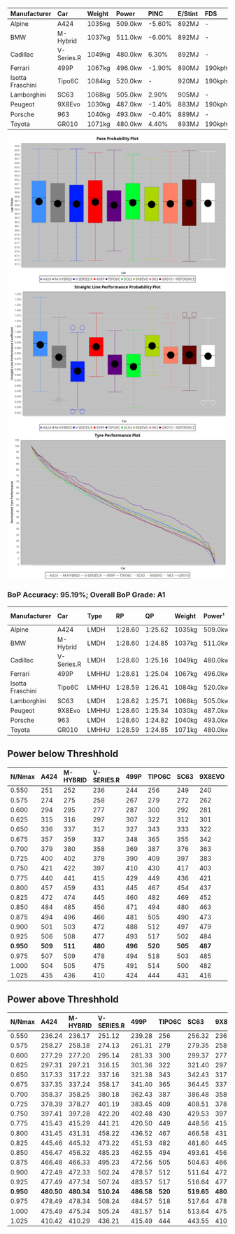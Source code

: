 | Manufacturer     | Car        | Weight | Power   | PINC    | E/Stint | FDS     |
|:-|:-|:-|:-|:-|:-|:-|
| Alpine           | A424       | 1035kg | 509.0kw | -5.60%  | 892MJ   |    -    |
| BMW              | M-Hybrid   | 1037kg | 511.0kw | -6.00%  | 892MJ   |    -    |
| Cadillac         | V-Series.R | 1049kg | 480.0kw | 6.30%   | 892MJ   |    -    |
| Ferrari          | 499P       | 1067kg | 496.0kw | -1.90%  | 890MJ   | 190kph  |
| Isotta Fraschini | Tipo6C     | 1084kg | 520.0kw |    -    | 920MJ   | 190kph  |
| Lamborghini      | SC63       | 1068kg | 505.0kw | 2.90%   | 905MJ   |    -    |
| Peugeot          | 9X8Evo     | 1030kg | 487.0kw | -1.40%  | 883MJ   | 190kph  |
| Porsche          | 963        | 1040kg | 493.0kw | -0.40%  | 889MJ   |    -    |
| Toyota           | GR010      | 1071kg | 480.0kw | 4.40%   | 893MJ   | 190kph  |

![PACECHART](./IMG/AUTO.png)
![STRAIGHTLINEPERFORMANCECHART](./IMG/AUTO_sp.png)
![TYREPERFORMANCECHART](./IMG/AUTO_tw.png)

### BoP Accuracy: 95.19%; Overall BoP Grade: A1
| Manufacturer     | Car        | Type  | RP      | QP      | Weight | Power¹  | Threshhold | PINC    | Power²   | E/Stint | AVG Vmax  | FDS     | RDLC | L/Stint | BOP-Grade | Model Accuracy | Model Points | Match%  | SimDiff |
|:-|:-|:-|:-|:-|:-|:-|:-|:-|:-|:-|:-|:-|:-|:-|:-|:-|:-|:-|:-|
| Alpine           | A424       | LMDH  | 1:28.60 | 1:25.62 | 1035kg | 509.0kw | 250.0kph   | -5.60%  | 480.50kw |  892MJ  | 279.21kph |    -    | 1.01 | 43      | ~A1       | 99.49%         | 1360         | 100.00% | +0.24   |
| BMW              | M-Hybrid   | LMDH  | 1:28.60 | 1:24.85 | 1037kg | 511.0kw | 250.0kph   | -6.00%  | 480.30kw |  892MJ  | 277.92kph |    -    | 1.01 | 43      | ~A1       | 98.62%         | 2363         | 100.00% | +0.34   |
| Cadillac         | V-Series.R | LMDH  | 1:28.60 | 1:25.16 | 1049kg | 480.0kw | 250.0kph   | 6.30%   | 510.20kw |  892MJ  | 275.79kph |    -    | 1.01 | 43      | +A2       | 98.50%         | 4201         | 94.76%  | +0.65   |
| Ferrari          | 499P       | LMHHU | 1:28.61 | 1:25.04 | 1067kg | 496.0kw | 250.0kph   | -1.90%  | 486.60kw |  890MJ  | 277.18kph | 190kph  | 1.02 | 43      | ~A1       | 100.00%        | 4441         | 99.61%  | +0.32   |
| Isotta Fraschini | Tipo6C     | LMHHU | 1:28.59 | 1:26.41 | 1084kg | 520.0kw | 250.0kph   |    -    | 520.00kw |  920MJ  | 276.54kph | 190kph  | 1.02 | 43      | +B2       | 98.48%         | 130          | 80.34%  | #       |
| Lamborghini      | SC63       | LMDH  | 1:28.62 | 1:25.71 | 1068kg | 505.0kw | 250.0kph   | 2.90%   | 519.60kw |  905MJ  | 276.49kph |    -    | 1.02 | 43      | ~A1       | 100.00%        | 784          | 98.49%  | #       |
| Peugeot          | 9X8Evo     | LMHHU | 1:28.60 | 1:25.34 | 1030kg | 487.0kw | 250.0kph   | -1.40%  | 480.20kw |  883MJ  | 278.96kph | 190kph  | 1.02 | 43      | +B2       | 100.00%        | 808          | 84.75%  | +0.67   |
| Porsche          | 963        | LMDH  | 1:28.60 | 1:24.82 | 1040kg | 493.0kw | 250.0kph   | -0.40%  | 491.00kw |  889MJ  | 277.47kph |    -    | 1.01 | 43      | ~A1       | 99.87%         | 12613        | 99.91%  | -0.07   |
| Toyota           | GR010      | LMHHU | 1:28.59 | 1:24.85 | 1071kg | 480.0kw | 250.0kph   | 4.40%   | 501.10kw |  893MJ  | 276.04kph | 190kph  | 1.02 | 43      | ~A1       | 99.73%         | 2956         | 98.82%  | +0.32   |

## Power below Threshhold
| N/Nmax    | A424    | M-HYBRID | V-SERIES.R | 499P    | TIPO6C  | SC63    | 9X8EVO  | 963     | GR010   |
|:-|:-|:-|:-|:-|:-|:-|:-|:-|:-|
|  0.550    |  251    |  252     |  236       |  244    |  256    |  249    |  240    |  243    |  236    |
|  0.575    |  274    |  275     |  258       |  267    |  279    |  272    |  262    |  265    |  258    |
|  0.600    |  294    |  295     |  277       |  287    |  300    |  292    |  281    |  285    |  277    |
|  0.625    |  315    |  316     |  297       |  307    |  322    |  312    |  301    |  305    |  297    |
|  0.650    |  336    |  337     |  317       |  327    |  343    |  333    |  322    |  325    |  317    |
|  0.675    |  357    |  359     |  337       |  348    |  365    |  355    |  342    |  346    |  337    |
|  0.700    |  379    |  380     |  358       |  369    |  387    |  376    |  363    |  367    |  358    |
|  0.725    |  400    |  402     |  378       |  390    |  409    |  397    |  383    |  388    |  378    |
|  0.750    |  421    |  422     |  397       |  410    |  430    |  417    |  403    |  407    |  397    |
|  0.775    |  440    |  441     |  415       |  429    |  449    |  436    |  421    |  426    |  415    |
|  0.800    |  457    |  459     |  431       |  445    |  467    |  454    |  437    |  443    |  431    |
|  0.825    |  472    |  474     |  445       |  460    |  482    |  469    |  452    |  457    |  445    |
|  0.850    |  484    |  485     |  456       |  471    |  494    |  480    |  463    |  468    |  456    |
|  0.875    |  494    |  496     |  466       |  481    |  505    |  490    |  473    |  478    |  466    |
|  0.900    |  501    |  503     |  472       |  488    |  512    |  497    |  479    |  485    |  472    |
|  0.925    |  506    |  508     |  477       |  493    |  517    |  502    |  484    |  490    |  477    |
| **0.950** | **509** | **511**  | **480**    | **496** | **520** | **505** | **487** | **493** | **480** |
|  0.975    |  507    |  509     |  478       |  494    |  518    |  503    |  485    |  491    |  478    |
|  1.000    |  504    |  505     |  475       |  491    |  514    |  500    |  482    |  488    |  475    |
|  1.025    |  435    |  436     |  410       |  424    |  444    |  431    |  416    |  421    |  410    |

## Power above Threshhold
| N/Nmax    | A424       | M-HYBRID   | V-SERIES.R | 499P       | TIPO6C  | SC63       | 9X8EVO     | 963        | GR010      |
|:-|:-|:-|:-|:-|:-|:-|:-|:-|:-|
|  0.550    |  236.24    |  236.17    |  251.12    |  239.28    |  256    |  256.32    |  236.09    |  242.01    |  247.06    |
|  0.575    |  258.27    |  258.18    |  274.13    |  261.31    |  279    |  279.35    |  258.10    |  264.02    |  270.06    |
|  0.600    |  277.29    |  277.20    |  295.14    |  281.33    |  300    |  299.37    |  277.11    |  284.02    |  290.07    |
|  0.625    |  297.31    |  297.21    |  316.15    |  301.36    |  322    |  321.40    |  297.11    |  304.02    |  310.07    |
|  0.650    |  317.33    |  317.22    |  337.16    |  321.38    |  343    |  342.43    |  317.12    |  324.02    |  331.08    |
|  0.675    |  337.35    |  337.24    |  358.17    |  341.40    |  365    |  364.45    |  337.13    |  345.02    |  352.08    |
|  0.700    |  358.37    |  358.25    |  380.18    |  362.43    |  387    |  386.48    |  358.14    |  366.02    |  373.09    |
|  0.725    |  378.39    |  378.27    |  401.19    |  383.45    |  409    |  408.51    |  378.14    |  386.02    |  394.09    |
|  0.750    |  397.41    |  397.28    |  422.20    |  402.48    |  430    |  429.53    |  397.15    |  406.02    |  414.10    |
|  0.775    |  415.43    |  415.29    |  441.21    |  420.50    |  449    |  448.56    |  415.16    |  424.02    |  433.10    |
|  0.800    |  431.45    |  431.31    |  458.22    |  436.52    |  467    |  466.58    |  431.16    |  441.03    |  450.11    |
|  0.825    |  445.46    |  445.32    |  473.22    |  451.53    |  482    |  481.60    |  445.17    |  455.03    |  465.11    |
|  0.850    |  456.47    |  456.32    |  485.23    |  462.55    |  494    |  493.61    |  456.17    |  466.03    |  476.11    |
|  0.875    |  466.48    |  466.33    |  495.23    |  472.56    |  505    |  504.63    |  466.18    |  476.03    |  486.12    |
|  0.900    |  472.49    |  472.33    |  502.24    |  478.57    |  512    |  511.64    |  472.18    |  483.03    |  493.12    |
|  0.925    |  477.49    |  477.34    |  507.24    |  483.57    |  517    |  516.64    |  477.18    |  488.03    |  498.12    |
| **0.950** | **480.50** | **480.34** | **510.24** | **486.58** | **520** | **519.65** | **480.18** | **491.03** | **501.12** |
|  0.975    |  478.49    |  478.34    |  508.24    |  484.57    |  518    |  517.64    |  478.18    |  489.03    |  499.12    |
|  1.000    |  475.49    |  475.34    |  505.24    |  481.57    |  514    |  513.64    |  475.18    |  486.03    |  496.12    |
|  1.025    |  410.42    |  410.29    |  436.21    |  415.49    |  444    |  443.55    |  410.16    |  419.02    |  428.10    |
